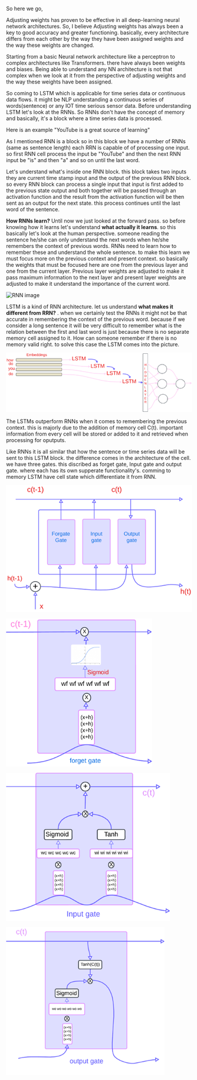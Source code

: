 So here we go, 

Adjusting weights has proven to be effective in all deep-learning neural network architectures. So, I believe Adjusting weights has always been a key to good accuracy and greater functioning. basically, every architecture differs from each other by the way they have been assigned weights and the way these weights are changed. 

Starting from a basic Neural network architecture like a perceptron to complex architectures like Transformers. there have always been weights and biases. Being able to understand any NN architecture is not that complex when we look at it from the perspective of adjusting weights and the way these weights have been assigned. 

So coming to LSTM which is applicable for time series data or continuous data flows. it might be NLP understanding a continuous series of words(sentence) or any IOT time serious sensor data. Before understanding LSTM let's look at the RNNs. So RNNs don't have the concept of memory and basically, it's a block where a time series data is processed.

Here is an example "YouTube is a great source of learning"

As I mentioned RNN is a block so in this block we have a number of RNNs (same as sentence length) each RRN is capable of of processing one input. so first RNN cell process the input be "YouTube" and then the next RNN input be "is" and then "a" and so on until the last word. 

Let's understand what's inside one RNN block. this block takes two inputs they are current time stamp input and the output of the previous RNN block. so every RNN block can process a single input that input is first added to the previous state output and both together will be passed through an activation function and the result from the activation function will be then sent as an output for the next state. this process continues until the last word of the sentence. 

**How RNNs learn?** Until now we just looked at the forward pass. so before knowing how it learns let's understand **what actually it learns**. so this basically let's look at the human perspective. someone reading the sentence he/she can only understand the next words when he/she remembers the context of previous words. RNNs need to learn how to remember these and understand the whole sentence. to make this learn we must focus more on the previous context and present context. so basically the weights that must be focused here are one from the previous layer and one from the current layer. Previous layer weights are adjusted to make it pass maximum information to the next layer and present layer weights are adjusted to make it understand the importance of the current word. 

![RNN image](https://images.datacamp.com/image/upload/v1647442110/image6_f6vds6.png)

LSTM is a kind of RNN architecture. let us understand **what makes it different from RRN?** . when we certainly test the RNNs it might not be that accurate in remembering the context of the previous word. because if we consider a long sentence it will be very difficult to remember what is the relation between the first and last word is just because there is no separate memory cell assigned to it. How can someone remember if there is no memory valid right. to solve this case the LSTM comes into the picture.

![LSTM](https://github.com/KoteshwarChinnolla/Custom_LSTM_using_numpy/blob/main/images/lstn.png?raw=true)

The LSTMs outperform RNNs when it comes to remembering the previous context. this is majorly due to the addition of memory cell C(t). important information from every cell will be stored or added to it and retrieved when processing for oputputs.

Like RNNs it is all similar that how the sentence or time series data will be sent to this LSTM block. the difference comes in the architecture of the cell. we have three gates. this discribed as forget gate, Input gate and output gate. where each has its own supperate functionality's. comming to memory LSTM have cell state which differentiate it from RNN.

![lstm basic](https://github.com/KoteshwarChinnolla/Custom_LSTM_using_numpy/blob/main/images/Lstm-Basic.png?raw=true)

![lstm basic](https://github.com/KoteshwarChinnolla/Custom_LSTM_using_numpy/blob/main/images/forget_gate.png?raw=true)

![lstm basic](https://github.com/KoteshwarChinnolla/Custom_LSTM_using_numpy/blob/main/images/input_gate.png?raw=true)

![lstm basic](https://github.com/KoteshwarChinnolla/Custom_LSTM_using_numpy/blob/main/images/output_gate.png?raw=true)
